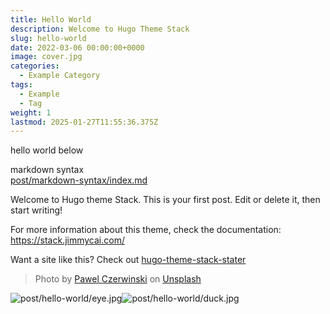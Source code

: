 ```yaml
---
title: Hello World
description: Welcome to Hugo Theme Stack
slug: hello-world
date: 2022-03-06 00:00:00+0000
image: cover.jpg
categories:
  - Example Category
tags:
  - Example
  - Tag
weight: 1
lastmod: 2025-01-27T11:55:36.375Z
---
```

hello world below

markdown syntax\
[post/markdown-syntax/index.md](/post/markdown-syntax/index.md)

Welcome to Hugo theme Stack. This is your first post. Edit or delete it, then start writing!

For more information about this theme, check the documentation: https://stack.jimmycai.com/

Want a site like this? Check out [hugo-theme-stack-stater](https://github.com/CaiJimmy/hugo-theme-stack-starter)

> Photo by [Pawel Czerwinski](https://unsplash.com/@pawel_czerwinski) on [Unsplash](https://unsplash.com/)

![post/hello-world/eye.jpg](/static2/post/hello-world/eye.jpg)![post/hello-world/duck.jpg](/static2/post/hello-world/duck.jpg)
